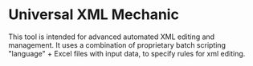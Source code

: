 # Universal XML Mechanic
This tool is intended for advanced automated XML editing and management. It uses a combination of proprietary batch scripting "language" + Excel files with input data, to specify rules for xml editing.
